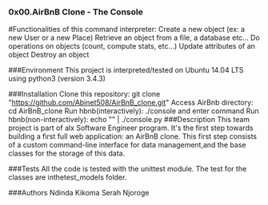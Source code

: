 ### 0x00.AirBnB Clone - The Console

#Functionalities of this command interpreter:
Create a new object (ex: a new User or a new Place)
Retrieve an object from a file, a database etc...
Do operations on objects (count, compute stats, etc...)
Update attributes of an object
Destroy an object

###Environment
This project is interpreted/tested on Ubuntu 14.04 LTS using python3 (version 3.4.3)

###Installation
Clone this repository: git clone "https://github.com/Abinet508/AirBnB_clone.git"
Access AirBnb directory: cd AirBnB_clone
Run hbnb(interactively): ./console and enter command
Run hbnb(non-interactively): echo "" | ./console.py
###Description
This team project is part of alx Software Engineer program. It's the first step towards building a first full web application: an AirBnB clone. This first step consists of a custom command-line interface for data management,and the base classes for the storage of this data.

###Tests
All the code is tested with the unittest module. The test for the classes are inthetest_models folder.

###Authors
Ndinda Kikoma
Serah Njoroge
